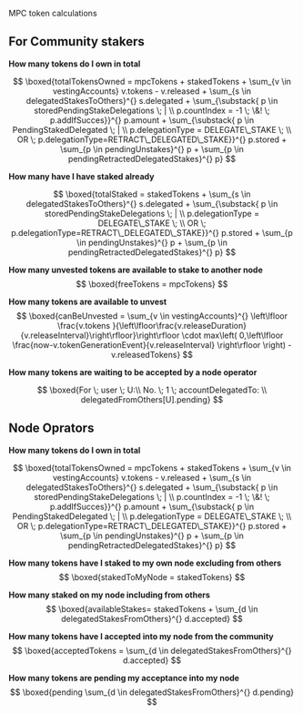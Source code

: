 MPC token calculations

## For Community stakers


**How many tokens do I own in total**

$$
\boxed{totalTokensOwned = mpcTokens + stakedTokens + \sum_{v \in vestingAccounts} v.tokens - v.released + \sum_{s \in delegatedStakesToOthers}^{} s.delegated + \sum_{\substack{ p \in storedPendingStakeDelegations \; | \\ p.countIndex = -1   \; \&! \; p.addIfSucces}}^{} p.amount + \sum_{\substack{ p \in PendingStakedDelegated \; |  \\ p.delegationType = DELEGATE\_STAKE \; \\  OR \; p.delegationType=RETRACT\_DELEGATED\_STAKE}}^{} p.stored + \sum_{p \in pendingUnstakes}^{} p + \sum_{p \in pendingRetractedDelegatedStakes}^{} p}
$$

**How many have I have staked already**

$$
\boxed{totalStaked = stakedTokens + \sum_{s \in delegatedStakesToOthers}^{} s.delegated + \sum_{\substack{ p \in storedPendingStakeDelegations \; |  \\ p.delegationType = DELEGATE\_STAKE \; \\  OR \; p.delegationType=RETRACT\_DELEGATED\_STAKE}}^{} p.stored + \sum_{p \in pendingUnstakes}^{} p + \sum_{p \in pendingRetractedDelegatedStakes}^{} p}
$$

**How many unvested tokens are available to stake to another node**
$$
\boxed{freeTokens = mpcTokens}
$$

**How many tokens are available to unvest**
$$
\boxed{canBeUnvested = \sum_{v \in vestingAccounts}^{} \left\lfloor \frac{v.tokens }{\left\lfloor\frac{v.releaseDuration}{v.releaseInterval}\right\rfloor}\right\rfloor \cdot max\left( 0,\left\lfloor \frac{now-v.tokenGenerationEvent}{v.releaseInterval} \right\rfloor \right) - v.releasedTokens}
$$

**How many tokens are waiting to be accepted by a node operator**

$$
\boxed{For \; user \; U:\\
No. \; 1 \; accountDelegatedTo: \\
delegatedFromOthers[U].pending}
$$

## Node Oprators

**How many tokens do I own in total**

$$
\boxed{totalTokensOwned = mpcTokens + stakedTokens + \sum_{v \in vestingAccounts} v.tokens - v.released + \sum_{s \in delegatedStakesToOthers}^{} s.delegated + \sum_{\substack{ p \in storedPendingStakeDelegations \; | \\ p.countIndex = -1   \; \&! \; p.addIfSucces}}^{} p.amount + \sum_{\substack{ p \in PendingStakedDelegated \; |  \\ p.delegationType = DELEGATE\_STAKE \; \\  OR \; p.delegationType=RETRACT\_DELEGATED\_STAKE}}^{} p.stored + \sum_{p \in pendingUnstakes}^{} p + \sum_{p \in pendingRetractedDelegatedStakes}^{} p}
$$

**How many tokens have I staked to my own node excluding from others**
$$
\boxed{stakedToMyNode = stakedTokens}
$$

**How many staked on my node including from others**
$$
\boxed{availableStakes= stakedTokens + \sum_{d \in delegatedStakesFromOthers}^{} d.accepted}
$$

**How many tokens have I accepted into my node from the community**
$$
\boxed{acceptedTokens = \sum_{d \in delegatedStakesFromOthers}^{} d.accepted}
$$

**How many tokens are pending my acceptance into my node**
$$
\boxed{pending  \sum_{d \in delegatedStakesFromOthers}^{} d.pending}
$$
